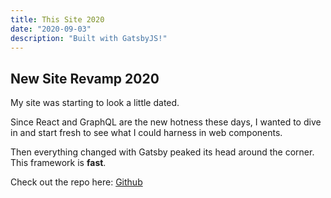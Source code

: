 ```yaml
---
title: This Site 2020
date: "2020-09-03"
description: "Built with GatsbyJS!"
---
```


## New Site Revamp 2020

My site was starting to look a little dated.

Since React and GraphQL are the new hotness these days, I wanted to dive in and start fresh to see what I could harness in web components.

Then everything changed with Gatsby peaked its head around the corner. This framework is __fast__.

Check out the repo here: <a class="button" href="http://example.com/" target="_blank">Github</a>